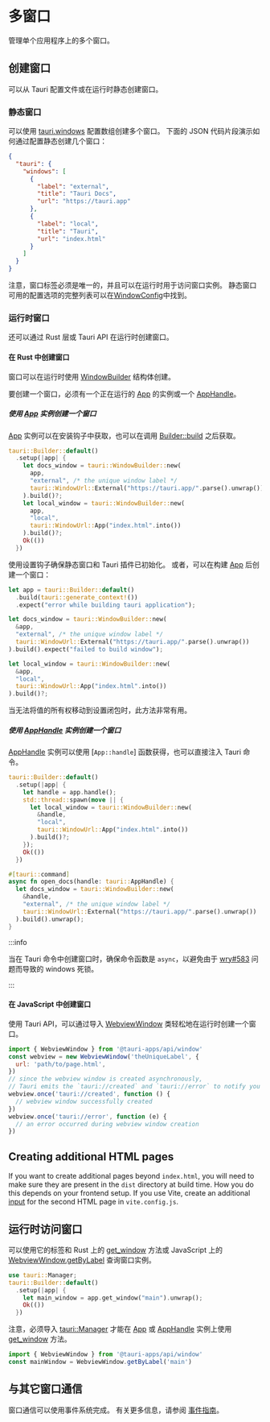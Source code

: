 # 多窗口

管理单个应用程序上的多个窗口。

## 创建窗口

可以从 Tauri 配置文件或在运行时静态创建窗口。

### 静态窗口

可以使用 [tauri.windows][] 配置数组创建多个窗口。 下面的 JSON 代码片段演示如何通过配置静态创建几个窗口：

```json tauri.conf.json
{
  "tauri": {
    "windows": [
      {
        "label": "external",
        "title": "Tauri Docs",
        "url": "https://tauri.app"
      },
      {
        "label": "local",
        "title": "Tauri",
        "url": "index.html"
      }
    ]
  }
}
```

注意，窗口标签必须是唯一的，并且可以在运行时用于访问窗口实例。 静态窗口可用的配置选项的完整列表可以在[WindowConfig][]中找到。

### 运行时窗口

还可以通过 Rust 层或 Tauri API 在运行时创建窗口。

#### 在 Rust 中创建窗口

窗口可以在运行时使用 [WindowBuilder][] 结构体创建。

要创建一个窗口，必须有一个正在运行的 [App][] 的实例或一个 [AppHandle][]。

##### 使用 [App][] 实例创建一个窗口

[App][] 实例可以在安装钩子中获取，也可以在调用 [Builder::build][] 之后获取。

```rust Using the setup hook
tauri::Builder::default()
  .setup(|app| {
    let docs_window = tauri::WindowBuilder::new(
      app,
      "external", /* the unique window label */
      tauri::WindowUrl::External("https://tauri.app/".parse().unwrap())
    ).build()?;
    let local_window = tauri::WindowBuilder::new(
      app,
      "local",
      tauri::WindowUrl::App("index.html".into())
    ).build()?;
    Ok(())
  })
```

使用设置钩子确保静态窗口和 Tauri 插件已初始化。 或者，可以在构建 [App][] 后创建一个窗口：

```rust Using the built app
let app = tauri::Builder::default()
  .build(tauri::generate_context!())
  .expect("error while building tauri application");

let docs_window = tauri::WindowBuilder::new(
  &app,
  "external", /* the unique window label */
  tauri::WindowUrl::External("https://tauri.app/".parse().unwrap())
).build().expect("failed to build window");

let local_window = tauri::WindowBuilder::new(
  &app,
  "local",
  tauri::WindowUrl::App("index.html".into())
).build()?;
```

当无法将值的所有权移动到设置闭包时，此方法非常有用。

##### 使用 [AppHandle][] 实例创建一个窗口

[AppHandle][] 实例可以使用 [`App::handle`] 函数获得，也可以直接注入 Tauri 命令。

```rust Create a window in a separate thread
tauri::Builder::default()
  .setup(|app| {
    let handle = app.handle();
    std::thread::spawn(move || {
      let local_window = tauri::WindowBuilder::new(
        &handle,
        "local",
        tauri::WindowUrl::App("index.html".into())
      ).build()?;
    });
    Ok(())
  })
```

```rust Create a window in a Tauri command
#[tauri::command]
async fn open_docs(handle: tauri::AppHandle) {
  let docs_window = tauri::WindowBuilder::new(
    &handle,
    "external", /* the unique window label */
    tauri::WindowUrl::External("https://tauri.app/".parse().unwrap())
  ).build().unwrap();
}
```

:::info

当在 Tauri 命令中创建窗口时，确保命令函数是 `async`，以避免由于 [wry#583][] 问题而导致的 windows 死锁。

:::

#### 在 JavaScript 中创建窗口

使用 Tauri API，可以通过导入 [WebviewWindow][] 类轻松地在运行时创建一个窗口。

```js Create a window using the WebviewWindow class
import { WebviewWindow } from '@tauri-apps/api/window'
const webview = new WebviewWindow('theUniqueLabel', {
  url: 'path/to/page.html',
})
// since the webview window is created asynchronously,
// Tauri emits the `tauri://created` and `tauri://error` to notify you of the creation response
webview.once('tauri://created', function () {
  // webview window successfully created
})
webview.once('tauri://error', function (e) {
  // an error occurred during webview window creation
})
```

## Creating additional HTML pages

If you want to create additional pages beyond `index.html`, you will need to make sure they are present in the `dist` directory at build time. How you do this depends on your frontend setup. If you use Vite, create an additional [input](https://vitejs.dev/guide/build.html#multi-page-app) for the second HTML page in `vite.config.js`.

## 运行时访问窗口

可以使用它的标签和 Rust 上的 [get_window][] 方法或 JavaScript 上的 [WebviewWindow.getByLabel][] 查询窗口实例。

```rust Using get_window
use tauri::Manager;
tauri::Builder::default()
  .setup(|app| {
    let main_window = app.get_window("main").unwrap();
    Ok(())
  })
```

注意，必须导入 [tauri::Manager][] 才能在 [App][] 或 [AppHandle][] 实例上使用 [get_window][] 方法。

```js Using WebviewWindow.getByLabel
import { WebviewWindow } from '@tauri-apps/api/window'
const mainWindow = WebviewWindow.getByLabel('main')
```

## 与其它窗口通信

窗口通信可以使用事件系统完成。 有关更多信息，请参阅 [事件指南][]。

[tauri.windows]: ../../api/config.md#tauriconfig.windows
[WindowConfig]: ../../api/config.md#windowconfig
[WindowBuilder]: https://docs.rs/tauri/1.0.0/tauri/window/struct.WindowBuilder.html
[App]: https://docs.rs/tauri/1.0.0/tauri/struct.App.html
[AppHandle]: https://docs.rs/tauri/1.0.0/tauri/struct.AppHandle.html
[Builder::build]: https://docs.rs/tauri/1.0.0/tauri/struct.Builder.html#method.build
[get_window]: https://docs.rs/tauri/1.0.0/tauri/trait.Manager.html#method.get_window
[wry#583]: https://github.com/tauri-apps/wry/issues/583
[WebviewWindow]: ../../api/js/window.md#webviewwindow
[WebviewWindow.getByLabel]: ../../api/js/window.md#getbylabel
[tauri::Manager]: https://docs.rs/tauri/1.0.0/tauri/trait.Manager.html
[事件指南]: ./events.md
